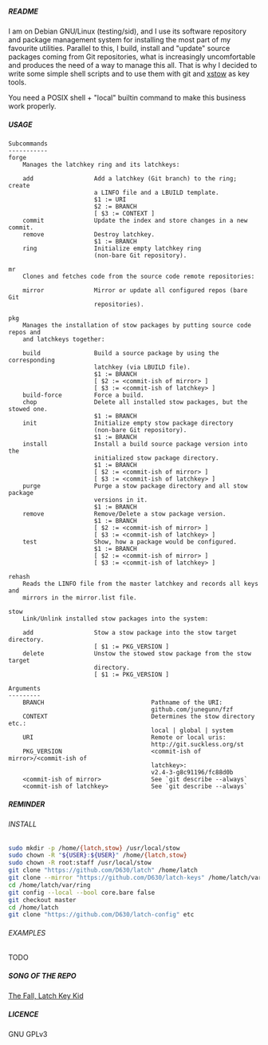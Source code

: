 ##### README

I am on Debian GNU/Linux (testing/sid), and I use its software repository and package management system for installing the most part of my favourite utilities. Parallel to this, I build, install and "update" source packages coming from Git repositories, what is increasingly uncomfortable and produces the need of a way to manage this all. That is why I decided to write some simple shell scripts and to use them with git and [xstow](http://xstow.sourceforge.net/) as key tools.

You need a POSIX shell + "local" builtin command to make this business work properly.

##### USAGE

```
Subcommands
-----------
forge
    Manages the latchkey ring and its latchkeys:

    add                 Add a latchkey (Git branch) to the ring; create
                        a LINFO file and a LBUILD template.
                        $1 := URI
                        $2 := BRANCH
                        [ $3 := CONTEXT ]
    commit              Update the index and store changes in a new commit.
    remove              Destroy latchkey.
                        $1 := BRANCH
    ring                Initialize empty latchkey ring
                        (non-bare Git repository).

mr
    Clones and fetches code from the source code remote repositories:

    mirror              Mirror or update all configured repos (bare Git
                        repositories).

pkg
    Manages the installation of stow packages by putting source code repos and
    and latchkeys together:

    build               Build a source package by using the corresponding
                        latchkey (via LBUILD file).
                        $1 := BRANCH
                        [ $2 := <commit-ish of mirror> ]
                        [ $3 := <commit-ish of latchkey> ]
    build-force         Force a build.
    chop                Delete all installed stow packages, but the stowed one.
                        $1 := BRANCH
    init                Initialize empty stow package directory
                        (non-bare Git repository).
                        $1 := BRANCH
    install             Install a build source package version into the
                        initialized stow package directory.
                        $1 := BRANCH
                        [ $2 := <commit-ish of mirror> ]
                        [ $3 := <commit-ish of latchkey> ]
    purge               Purge a stow package directory and all stow package
                        versions in it.
                        $1 := BRANCH
    remove              Remove/Delete a stow package version.
                        $1 := BRANCH
                        [ $2 := <commit-ish of mirror> ]
                        [ $3 := <commit-ish of latchkey> ]
    test                Show, how a package would be configured.
                        $1 := BRANCH
                        [ $2 := <commit-ish of mirror> ]
                        [ $3 := <commit-ish of latchkey> ]

rehash
    Reads the LINFO file from the master latchkey and records all keys and
    mirrors in the mirror.list file.

stow
    Link/Unlink installed stow packages into the system:

    add                 Stow a stow package into the stow target directory.
                        [ $1 := PKG_VERSION ]
    delete              Unstow the stowed stow package from the stow target
                        directory.
                        [ $1 := PKG_VERSION ]

Arguments
---------
    BRANCH                              Pathname of the URI:
                                        github.com/junegunn/fzf
    CONTEXT                             Determines the stow directory etc.:
                                        local | global | system
    URI                                 Remote or local uris:
                                        http://git.suckless.org/st
    PKG_VERSION                         <commit-ish of mirror>/<commit-ish of
                                        latchkey>:
                                        v2.4-3-g8c91196/fc88d0b
    <commit-ish of mirror>              See `git describe --always`
    <commit-ish of latchkey>            See `git describe --always`
```

##### REMINDER

###### INSTALL

```sh
sudo mkdir -p /home/{latch,stow} /usr/local/stow
sudo chown -R "${USER}:${USER}" /home/{latch,stow}
sudo chown -R root:staff /usr/local/stow
git clone "https://github.com/D630/latch" /home/latch
git clone --mirror "https://github.com/D630/latch-keys" /home/latch/var/ring/.git
cd /home/latch/var/ring
git config --local --bool core.bare false
git checkout master
cd /home/latch
git clone "https://github.com/D630/latch-config" etc
```

###### EXAMPLES

TODO

##### SONG OF THE REPO

[The Fall, Latch Key Kid](https://www.youtube.com/watch?v=hpPQqOblIys)

##### LICENCE

GNU GPLv3
